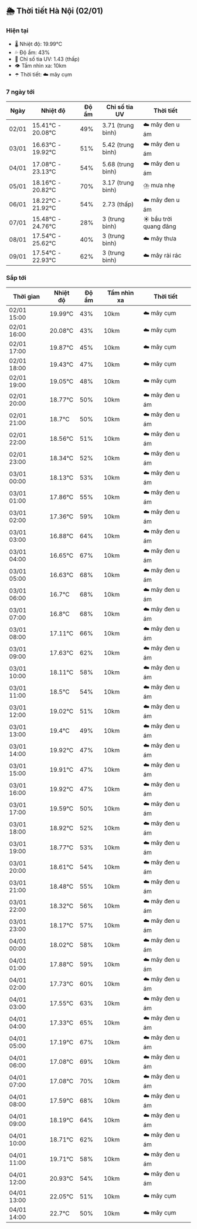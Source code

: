 ## 🌦️ Thời tiết Hà Nội (02/01)

### Hiện tại

- 🌡️ Nhiệt độ: 19.99℃
- 💦 Độ ẩm: 43%
- 🌟 Chỉ số tia UV: 1.43 (thấp)
- 👁️ Tầm nhìn xa: 10km
- ☂️ Thời tiết: ☁️ mây cụm

### 7 ngày tới

| Ngày | Nhiệt độ | Độ ẩm | Chỉ số tia UV | Thời tiết |
| --- | --- | --- | --- | --- |
| 02/01 | 15.41℃ - 20.08℃ | 49% | 3.71 (trung bình) | ☁️ mây đen u ám |
| 03/01 | 16.63℃ - 19.92℃ | 51% | 5.42 (trung bình) | ☁️ mây đen u ám |
| 04/01 | 17.08℃ - 23.13℃ | 54% | 5.68 (trung bình) | ☁️ mây đen u ám |
| 05/01 | 18.16℃ - 20.82℃ | 70% | 3.17 (trung bình) | ⛈️ mưa nhẹ |
| 06/01 | 18.22℃ - 21.92℃ | 54% | 2.73 (thấp) | ☁️ mây đen u ám |
| 07/01 | 15.48℃ - 24.76℃ | 28% | 3 (trung bình) | ☀️ bầu trời quang đãng |
| 08/01 | 17.54℃ - 25.62℃ | 40% | 3 (trung bình) | ☁️ mây thưa |
| 09/01 | 17.54℃ - 22.93℃ | 62% | 3 (trung bình) | ☁️ mây rải rác |

### Sắp tới

| Thời gian | Nhiệt độ | Độ ẩm | Tầm nhìn xa | Thời tiết |
| --- | --- | --- | --- | --- |
| 02/01 15:00 | 19.99℃ | 43% | 10km | ☁️ mây cụm |
| 02/01 16:00 | 20.08℃ | 43% | 10km | ☁️ mây cụm |
| 02/01 17:00 | 19.87℃ | 45% | 10km | ☁️ mây cụm |
| 02/01 18:00 | 19.43℃ | 47% | 10km | ☁️ mây cụm |
| 02/01 19:00 | 19.05℃ | 48% | 10km | ☁️ mây cụm |
| 02/01 20:00 | 18.77℃ | 50% | 10km | ☁️ mây đen u ám |
| 02/01 21:00 | 18.7℃ | 50% | 10km | ☁️ mây đen u ám |
| 02/01 22:00 | 18.56℃ | 51% | 10km | ☁️ mây đen u ám |
| 02/01 23:00 | 18.34℃ | 52% | 10km | ☁️ mây đen u ám |
| 03/01 00:00 | 18.13℃ | 53% | 10km | ☁️ mây đen u ám |
| 03/01 01:00 | 17.86℃ | 55% | 10km | ☁️ mây đen u ám |
| 03/01 02:00 | 17.36℃ | 59% | 10km | ☁️ mây đen u ám |
| 03/01 03:00 | 16.88℃ | 64% | 10km | ☁️ mây đen u ám |
| 03/01 04:00 | 16.65℃ | 67% | 10km | ☁️ mây đen u ám |
| 03/01 05:00 | 16.63℃ | 68% | 10km | ☁️ mây đen u ám |
| 03/01 06:00 | 16.7℃ | 68% | 10km | ☁️ mây đen u ám |
| 03/01 07:00 | 16.8℃ | 68% | 10km | ☁️ mây đen u ám |
| 03/01 08:00 | 17.11℃ | 66% | 10km | ☁️ mây đen u ám |
| 03/01 09:00 | 17.63℃ | 62% | 10km | ☁️ mây đen u ám |
| 03/01 10:00 | 18.11℃ | 58% | 10km | ☁️ mây đen u ám |
| 03/01 11:00 | 18.5℃ | 54% | 10km | ☁️ mây đen u ám |
| 03/01 12:00 | 19.02℃ | 51% | 10km | ☁️ mây đen u ám |
| 03/01 13:00 | 19.4℃ | 49% | 10km | ☁️ mây đen u ám |
| 03/01 14:00 | 19.92℃ | 47% | 10km | ☁️ mây đen u ám |
| 03/01 15:00 | 19.91℃ | 47% | 10km | ☁️ mây đen u ám |
| 03/01 16:00 | 19.92℃ | 47% | 10km | ☁️ mây đen u ám |
| 03/01 17:00 | 19.59℃ | 50% | 10km | ☁️ mây đen u ám |
| 03/01 18:00 | 18.92℃ | 52% | 10km | ☁️ mây đen u ám |
| 03/01 19:00 | 18.77℃ | 53% | 10km | ☁️ mây đen u ám |
| 03/01 20:00 | 18.61℃ | 54% | 10km | ☁️ mây đen u ám |
| 03/01 21:00 | 18.48℃ | 55% | 10km | ☁️ mây đen u ám |
| 03/01 22:00 | 18.32℃ | 56% | 10km | ☁️ mây đen u ám |
| 03/01 23:00 | 18.17℃ | 57% | 10km | ☁️ mây đen u ám |
| 04/01 00:00 | 18.02℃ | 58% | 10km | ☁️ mây đen u ám |
| 04/01 01:00 | 17.88℃ | 59% | 10km | ☁️ mây đen u ám |
| 04/01 02:00 | 17.73℃ | 60% | 10km | ☁️ mây đen u ám |
| 04/01 03:00 | 17.55℃ | 63% | 10km | ☁️ mây đen u ám |
| 04/01 04:00 | 17.33℃ | 65% | 10km | ☁️ mây đen u ám |
| 04/01 05:00 | 17.19℃ | 67% | 10km | ☁️ mây đen u ám |
| 04/01 06:00 | 17.08℃ | 69% | 10km | ☁️ mây đen u ám |
| 04/01 07:00 | 17.08℃ | 70% | 10km | ☁️ mây đen u ám |
| 04/01 08:00 | 17.59℃ | 68% | 10km | ☁️ mây đen u ám |
| 04/01 09:00 | 18.19℃ | 64% | 10km | ☁️ mây đen u ám |
| 04/01 10:00 | 18.71℃ | 62% | 10km | ☁️ mây đen u ám |
| 04/01 11:00 | 19.71℃ | 58% | 10km | ☁️ mây đen u ám |
| 04/01 12:00 | 20.93℃ | 54% | 10km | ☁️ mây đen u ám |
| 04/01 13:00 | 22.05℃ | 51% | 10km | ☁️ mây cụm |
| 04/01 14:00 | 22.7℃ | 50% | 10km | ☁️ mây cụm |

